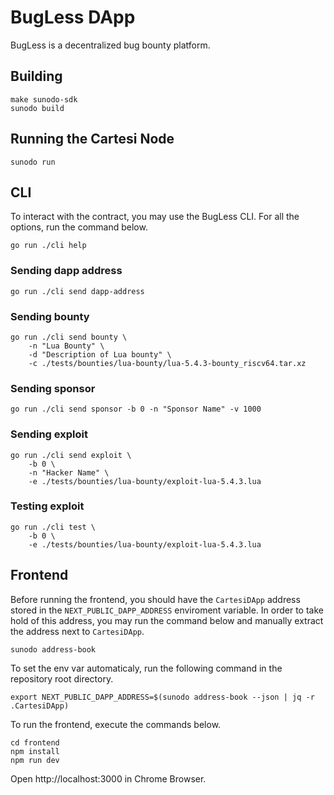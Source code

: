 # BugLess DApp

BugLess is a decentralized bug bounty platform.

## Building

```
make sunodo-sdk
sunodo build
```

## Running the Cartesi Node

```
sunodo run
```

## CLI

To interact with the contract, you may use the BugLess CLI.
For all the options, run the command below.

```
go run ./cli help
```

### Sending dapp address

```
go run ./cli send dapp-address
```

### Sending bounty

```
go run ./cli send bounty \
    -n "Lua Bounty" \
    -d "Description of Lua bounty" \
    -c ./tests/bounties/lua-bounty/lua-5.4.3-bounty_riscv64.tar.xz                  
```

### Sending sponsor

```
go run ./cli send sponsor -b 0 -n "Sponsor Name" -v 1000
```

### Sending exploit

```
go run ./cli send exploit \
    -b 0 \
    -n "Hacker Name" \
    -e ./tests/bounties/lua-bounty/exploit-lua-5.4.3.lua
```

### Testing exploit

```
go run ./cli test \
    -b 0 \
    -e ./tests/bounties/lua-bounty/exploit-lua-5.4.3.lua
```

## Frontend

Before running the frontend, you should have the `CartesiDApp` address stored in the `NEXT_PUBLIC_DAPP_ADDRESS` enviroment variable.
In order to take hold of this address, you may run the command below and manually extract the address next to `CartesiDApp`.

```
sunodo address-book
```

To set the env var automaticaly, run the following command in the repository root directory.

```
export NEXT_PUBLIC_DAPP_ADDRESS=$(sunodo address-book --json | jq -r .CartesiDApp)
```

To run the frontend, execute the commands below.

```shell
cd frontend
npm install
npm run dev
```

Open http://localhost:3000 in Chrome Browser.
